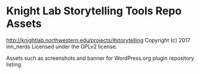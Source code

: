 # Knight Lab Storytelling Tools Repo Assets #
http://knightlab.northwestern.edu/projects/#storytelling
Copyright (c) 2017 inn_nerds
Licensed under the GPLv2 license.

Assets such as screenshots and banner for WordPress.org plugin repository listing.